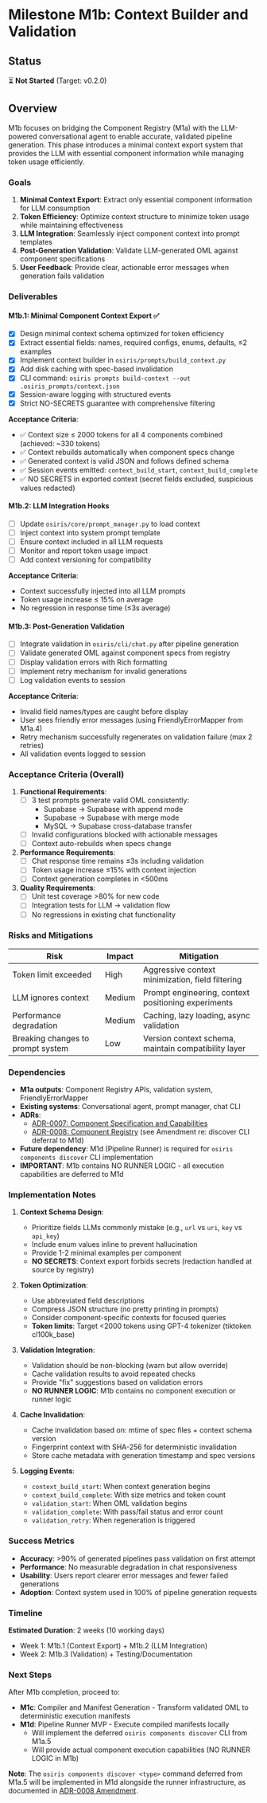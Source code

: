# Milestone M1b: Context Builder and Validation

## Status
⏳ **Not Started** (Target: v0.2.0)

## Overview

M1b focuses on bridging the Component Registry (M1a) with the LLM-powered conversational agent to enable accurate, validated pipeline generation. This phase introduces a minimal context export system that provides the LLM with essential component information while managing token usage efficiently.

### Goals

1. **Minimal Context Export**: Extract only essential component information for LLM consumption
2. **Token Efficiency**: Optimize context structure to minimize token usage while maintaining effectiveness  
3. **LLM Integration**: Seamlessly inject component context into prompt templates
4. **Post-Generation Validation**: Validate LLM-generated OML against component specifications
5. **User Feedback**: Provide clear, actionable error messages when generation fails validation

### Deliverables

#### M1b.1: Minimal Component Context Export ✅
- [x] Design minimal context schema optimized for token efficiency
- [x] Extract essential fields: names, required configs, enums, defaults, ≤2 examples
- [x] Implement context builder in `osiris/prompts/build_context.py`
- [x] Add disk caching with spec-based invalidation
- [x] CLI command: `osiris prompts build-context --out .osiris_prompts/context.json`
- [x] Session-aware logging with structured events
- [x] Strict NO-SECRETS guarantee with comprehensive filtering

**Acceptance Criteria**:
- ✅ Context size ≤ 2000 tokens for all 4 components combined (achieved: ~330 tokens)
- ✅ Context rebuilds automatically when component specs change
- ✅ Generated context is valid JSON and follows defined schema
- ✅ Session events emitted: `context_build_start`, `context_build_complete`
- ✅ NO SECRETS in exported context (secret fields excluded, suspicious values redacted)

#### M1b.2: LLM Integration Hooks
- [ ] Update `osiris/core/prompt_manager.py` to load context
- [ ] Inject context into system prompt template
- [ ] Ensure context included in all LLM requests
- [ ] Monitor and report token usage impact
- [ ] Add context versioning for compatibility

**Acceptance Criteria**:
- Context successfully injected into all LLM prompts
- Token usage increase ≤ 15% on average
- No regression in response time (≤3s average)

#### M1b.3: Post-Generation Validation
- [ ] Integrate validation in `osiris/cli/chat.py` after pipeline generation
- [ ] Validate generated OML against component specs from registry
- [ ] Display validation errors with Rich formatting
- [ ] Implement retry mechanism for invalid generations
- [ ] Log validation events to session

**Acceptance Criteria**:
- Invalid field names/types are caught before display
- User sees friendly error messages (using FriendlyErrorMapper from M1a.4)
- Retry mechanism successfully regenerates on validation failure (max 2 retries)
- All validation events logged to session

### Acceptance Criteria (Overall)

1. **Functional Requirements**:
   - [ ] 3 test prompts generate valid OML consistently:
     - Supabase → Supabase with append mode
     - Supabase → Supabase with merge mode  
     - MySQL → Supabase cross-database transfer
   - [ ] Invalid configurations blocked with actionable messages
   - [ ] Context auto-rebuilds when specs change

2. **Performance Requirements**:
   - [ ] Chat response time remains ≤3s including validation
   - [ ] Token usage increase ≤15% with context injection
   - [ ] Context generation completes in <500ms

3. **Quality Requirements**:
   - [ ] Unit test coverage >80% for new code
   - [ ] Integration tests for LLM → validation flow
   - [ ] No regressions in existing chat functionality

### Risks and Mitigations

| Risk | Impact | Mitigation |
|------|---------|------------|
| Token limit exceeded | High | Aggressive context minimization, field filtering |
| LLM ignores context | Medium | Prompt engineering, context positioning experiments |
| Performance degradation | Medium | Caching, lazy loading, async validation |
| Breaking changes to prompt system | Low | Version context schema, maintain compatibility layer |

### Dependencies

- **M1a outputs**: Component Registry APIs, validation system, FriendlyErrorMapper
- **Existing systems**: Conversational agent, prompt manager, chat CLI
- **ADRs**: 
  - [ADR-0007: Component Specification and Capabilities](../adr/0007-component-specification-and-capabilities.md)
  - [ADR-0008: Component Registry](../adr/0008-component-registry.md) (see Amendment re: discover CLI deferral to M1d)
- **Future dependency**: M1d (Pipeline Runner) is required for `osiris components discover` CLI implementation
- **IMPORTANT**: M1b contains NO RUNNER LOGIC - all execution capabilities are deferred to M1d

### Implementation Notes

1. **Context Schema Design**: 
   - Prioritize fields LLMs commonly mistake (e.g., `url` vs `uri`, `key` vs `api_key`)
   - Include enum values inline to prevent hallucination
   - Provide 1-2 minimal examples per component
   - **NO SECRETS**: Context export forbids secrets (redaction handled at source by registry)

2. **Token Optimization**:
   - Use abbreviated field descriptions
   - Compress JSON structure (no pretty printing in prompts)
   - Consider component-specific contexts for focused queries
   - **Token limits**: Target <2000 tokens using GPT-4 tokenizer (tiktoken cl100k_base)

3. **Validation Integration**:
   - Validation should be non-blocking (warn but allow override)
   - Cache validation results to avoid repeated checks
   - Provide "fix" suggestions based on validation errors
   - **NO RUNNER LOGIC**: M1b contains no component execution or runner logic

4. **Cache Invalidation**:
   - Cache invalidation based on: mtime of spec files + context schema version
   - Fingerprint context with SHA-256 for deterministic invalidation
   - Store cache metadata with generation timestamp and spec versions

5. **Logging Events**:
   - `context_build_start`: When context generation begins
   - `context_build_complete`: With size metrics and token count
   - `validation_start`: When OML validation begins
   - `validation_complete`: With pass/fail status and error count
   - `validation_retry`: When regeneration is triggered

### Success Metrics

- **Accuracy**: >90% of generated pipelines pass validation on first attempt
- **Performance**: No measurable degradation in chat responsiveness
- **Usability**: Users report clearer error messages and fewer failed generations
- **Adoption**: Context system used in 100% of pipeline generation requests

### Timeline

**Estimated Duration**: 2 weeks (10 working days)

- Week 1: M1b.1 (Context Export) + M1b.2 (LLM Integration)
- Week 2: M1b.3 (Validation) + Testing/Documentation

### Next Steps

After M1b completion, proceed to:
- **M1c**: Compiler and Manifest Generation - Transform validated OML to deterministic execution manifests
- **M1d**: Pipeline Runner MVP - Execute compiled manifests locally
  - Will implement the deferred `osiris components discover` CLI from M1a.5
  - Will provide actual component execution capabilities (NO RUNNER LOGIC in M1b)

**Note**: The `osiris components discover <type>` command deferred from M1a.5 will be implemented in M1d alongside the runner infrastructure, as documented in [ADR-0008 Amendment](../adr/0008-component-registry.md#amendment-2025-01-03).

